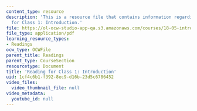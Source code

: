 ```yaml
---
content_type: resource
description: 'This is a resource file that contains information regarding reading
  for Class 1: Introduction.'
file: https://ol-ocw-studio-app-qa.s3.amazonaws.com/courses/18-05-introduction-to-probability-and-statistics-spring-2014/1cf4c6b1f3928ec9d16b23d5c6786452_MIT18_05S14Class1Intro.pdf
file_type: application/pdf
learning_resource_types:
- Readings
ocw_type: OCWFile
parent_title: Readings
parent_type: CourseSection
resourcetype: Document
title: 'Reading for Class 1: Introduction'
uid: 1cf4c6b1-f392-8ec9-d16b-23d5c6786452
video_files:
  video_thumbnail_file: null
video_metadata:
  youtube_id: null
---
```

